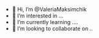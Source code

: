 - 👋 Hi, I’m @ValeriaMaksimchik
- 👀 I’m interested in ...
- 🌱 I’m currently learning ....
- 💞️ I’m looking to collaborate on ..


<!---
ValeriaMaksimchik/ValeriaMaksimchik is a ✨ special ✨ repository because its `README.md` (this file) appears on your GitHub profile.
You can click the Preview link to take a look at your changes.
--->

